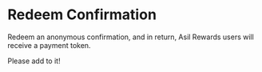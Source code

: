 # Redeem Confirmation

Redeem an anonymous confirmation, and in return, Asil Rewards users will receive a payment token.

Please add to it!
